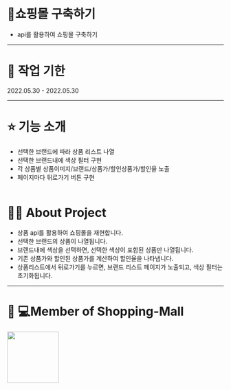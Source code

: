 # 🛒쇼핑몰 구축하기
- api를 활용하여 쇼핑몰 구축하기 
---
# 📆 작업 기한
 2022.05.30 - 2022.05.30

---

# ⭐️ 기능 소개

* 선택한 브랜드에 따라 상품 리스트 나열
* 선택한 브랜드내에 색상 필터 구현
* 각 상품별 상품이미지/브랜드/상품가/할인상품가/할인율 노출
* 페이지마다 뒤로가기 버튼 구현
  <br>
  <br>
 
# 👩‍💻 About Project
- 상품 api를 활용하여 쇼핑몰을 재현합니다. 
- 선택한 브랜드의 상품이 나열됩니다.
- 브랜드내에 색상을 선택하면, 선택한 색상이 포함된 상품만 나열됩니다.  
- 기존 상품가와 할인된 상품가를 계산하여 할인율을 나타냅니다. 
- 상품리스트에서 뒤로가기를 누르면, 브랜드 리스트 페이지가 노출되고, 색상 필터는 초기화됩니다. 


***

# 👩‍ 💻Member of Shopping-Mall
<p dir="auto"><a href="https://github.com/jihyeLee329"><img width="120" src="https://img.shields.io/badge/React-이지혜-yellow" style="max-width: 100%;"></a></p>

